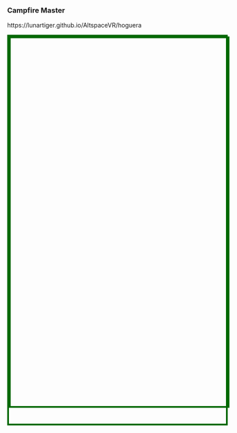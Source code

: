 <h3>Campfire Master</h3>
<p><a href="https://lunartiger.github.io/AltspaceVR/hoguera" style="text-decoration:none">https://lunartiger.github.io/AltspaceVR/hoguera</a></p>
<div id='rawfile' style="max-width:100%;max-height:95%;height:900px;width:705px;border: 4px solid #006900;margin: auto;">
	<pre id="thePre" style="text-align:left; background:transparent; color: green;max-width:100%;max-height:95%;height:900px;width:705px;border: 4px solid #006900;margin: auto;"></pre>
</div>
<script>
	fetch('https://raw.githubusercontent.com/LunarTiger/AltspaceVR/master/hoguera/index.html')
	.then(body=>body.text())
	.then(body=>{
		document.getElementById('thePre').innerText = body;
	})
</script>
